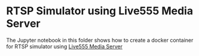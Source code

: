 # RTSP Simulator using Live555 Media Server

The Jupyter notebook in this folder shows how to create a docker container for RTSP simulator using [Live555 Media Server](http://www.live555.com/mediaServer/)
